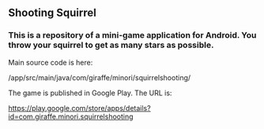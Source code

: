 ## Shooting Squirrel
### This is a repository of a mini-game application for Android. You throw your squirrel to get as many stars as possible.

Main source code is here: 

/app/src/main/java/com/giraffe/minori/squirrelshooting/


The game is published in Google Play. The URL is: 

https://play.google.com/store/apps/details?id=com.giraffe.minori.squirrelshooting
